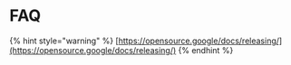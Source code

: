 # FAQ

{% hint style="warning" %}
[https://opensource.google/docs/releasing/](https://opensource.google/docs/releasing/)
{% endhint %}



